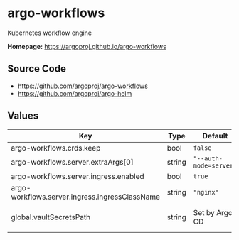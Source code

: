 # argo-workflows

Kubernetes workflow engine

**Homepage:** <https://argoproj.github.io/argo-workflows>

## Source Code

* <https://github.com/argoproj/argo-workflows>
* <https://github.com/argoproj/argo-helm>

## Values

| Key | Type | Default | Description |
|-----|------|---------|-------------|
| argo-workflows.crds.keep | bool | `false` |  |
| argo-workflows.server.extraArgs[0] | string | `"--auth-mode=server"` |  |
| argo-workflows.server.ingress.enabled | bool | `true` |  |
| argo-workflows.server.ingress.ingressClassName | string | `"nginx"` |  |
| global.vaultSecretsPath | string | Set by Argo CD | Base path for Vault secrets |
